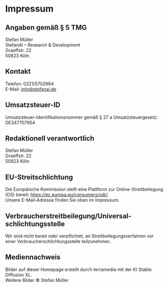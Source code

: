 # Impressum

## Angaben gemäß § 5 TMG
Stefan Müller  
StefanAI – Research & Development  
Graeffstr. 22  
50823 Köln

## Kontakt
Telefon: 0221/5702984  
E-Mail: info@stefanai.de

## Umsatzsteuer-ID
Umsatzsteuer-Identifikationsnummer gemäß § 27 a Umsatzsteuergesetz:  
DE347707954

## Redaktionell verantwortlich
Stefan Müller  
Graeffstr. 22  
50823 Köln

## EU-Streitschlichtung
Die Europäische Kommission stellt eine Plattform zur Online-Streitbeilegung (OS) bereit: https://ec.europa.eu/consumers/odr/.  
Unsere E-Mail-Adresse finden Sie oben im Impressum.

## Verbraucher­streit­beilegung/Universal­schlichtungs­stelle
Wir sind nicht bereit oder verpflichtet, an Streitbeilegungsverfahren vor einer Verbraucherschlichtungsstelle teilzunehmen.

## Mediennachweis
Bilder auf dieser Homepage erstellt durch terramedia mit der KI Stable Diffusion XL.  
Weitere Bilder © Stefan Müller 